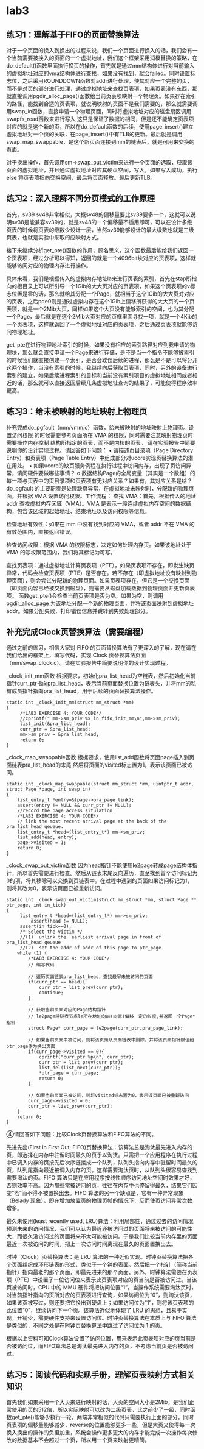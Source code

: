 # lab3

## 练习1：理解基于FIFO的页面替换算法
对于一个页面的换入到换出的过程来说，我们一个页面进行换入的话，我们会有一个当前需要被换入的页面的一个虚拟地址，我们这个框架采用消极替换的策略，在do_default()函数里面执行换页的操作，首先就是通过mm结构体进行对当前输入的虚拟地址对应的vma结构体进行查找，如果没有找到，就会failed。同时设置标志位，之后采用ROUNDDOWN函数对addr进行处理，使其对应一个完整的页，而不是对页的部分进行处理，通过虚拟地址来查找页表项，如果页表没有东西，那就直接调用pgdir_alloc_page()函数给当前页表项映射一个物理页。如果存在索引的路径，能找到合适的页表项，就说明映射的页面不是我们需要的，那么就需要调用swap_in函数，直接申请一个物理页面，同时将虚拟地址对应的磁盘扇区调用swapfs_read函数来进行写入,这只是保证了数据的相同，但是还不能确定页表项对应的就是这个新的页，所以在do_default函数的后续，使用page_insert()建立虚拟地址对一个页的关联，在page_insert()中有TLB的更新。最后就是调用swap_map_swappable，是这个新页面连接到mm的链表后，就是可用来交换的页面。

对于换出操作，首先调用sm->swap_out_victim来进行一个页面的选取，获取该页面的虚拟地址，并且通过虚拟地址对应其硬盘空间，写入，如果写入成功，执行else 将页表项指向交换空间，最后将页面释放。最后更新TLB。


## 练习2：深入理解不同分页模式的工作原理
首先，sv39 sv48非常相似，大概sv48的偏移量要比sv39要多一个，这就可以说明sv38是能兼容sv39的，就是sv48的一个偏移量不适用即可，可以在设计多级页表的时候将页表的级数少设计一层，当然sv39能够设计的最大级数也就是三级页表，也就是实验中采取的应映射方式。

接下来继续分析get_pte()函数的作用，顾名思义，这个函数最后能给我们返回一个页表项，经过分析可以得知，返回的就是一个4096bit块对应的页表项，这样就能够访问对应的物理内存进行操作。

具体来看，我们是根据传入的虚拟内存地址la来进行页表的索引，首先在stap所指向的根目录上可以所引导一个1Gib的大大页对应的页表项，如果这个页表项的v标志位置是零的话，那么就给其分配一个Page，就相当于这个1Gib的大大页对对应的页表，之后pde0则是通过虚拟内存在这个1Gib上偏移所获得的大大页的一个页表项，就是一个2Mib大页，同样如果这个大页没有能够索引的空间，也为其分配一个Page，最后就是在这个2Mib大页对应的页框里面寻找一项，就是一个4Kib的一个页表项，这样就返回了一个虚拟地址对应的页表项，之后通过页表项就能够访问物理地址。

get_pte在进行物理地址索引的时候，如果没有相应的索引路径对应到我申请的物理块，那么就会直接申请一个Page来进行存储，是不是当一个指令不能够被索引的时候我们就直接创建一个索引，是否会耽误后续的进程，那么是不是可以将分开这两个操作，当没有索引的时候，我继续向后获取页表项，同时，另外的设备进行索引的建立，如果后续进程索引的目标和当前没有索引项目的虚拟地址相同或者相近的话，那么就可以直接返回后续几条虚拟地址查询的结果了，可能使得程序效率更高。


## 练习3：给未被映射的地址映射上物理页
补充完成do_pgfault（mm/vmm.c）函数，给未被映射的地址映射上物理页。设置访问权限 的时候需要参考页面所在 VMA 的权限，同时需要注意映射物理页时需要操作内存控制 结构所指定的页表，而不是内核的页表。
请在实验报告中简要说明你的设计实现过程。请回答如下问题：
•	请描述页目录项（Page Directory Entry）和页表项（Page Table Entry）中组成部分对ucore实现页替换算法的潜在用处。
•	如果ucore的缺页服务例程在执行过程中访问内存，出现了页访问异常，请问硬件要做哪些事情？
o	数据结构Page的全局变量（其实是一个数组）的每一项与页表中的页目录项和页表项有无对应关系？如果有，其对应关系是啥？
do_pgfault 的主要职责是处理缺页异常，在虚拟地址未映射时，分配新的物理页面，并根据 VMA 设置访问权限。工作流程：
查找 VMA：首先，根据传入的地址 addr 查找虚拟内存区域（VMA）。VMA 是表示一段连续虚拟内存空间的数据结构，包含该区域的起始地址、结束地址以及访问权限等信息。

检查地址有效性：如果在 mm 中没有找到对应的 VMA，或者 addr 不在 VMA 的有效范围内，直接返回错误。

检查访问权限：根据 VMA 的权限标志，决定如何处理内存页。如果该地址处于 VMA 的写权限范围内，我们将其标记为可写。

查找页表项：通过虚拟地址计算页表项（PTE），如果页表项不存在，即发生缺页异常，代码会检查页表项（PTE）是否存在。若不存在（即虚拟地址没有映射到物理页面），则会尝试分配新的物理页面。如果页表项存在，但它是一个交换页面（即页面内容已经被交换到磁盘），则需要从磁盘加载数据到物理页面并更新页表项。
函数get_pte()会检查当前页表项是否为空。如果为空，则调用 pgdir_alloc_page 为该地址分配一个新的物理页面，并将该页面映射到虚拟地址 addr。如果分配失败，打印错误信息并跳转到失败处理部分。


## 补充完成Clock页替换算法（需要编程）

通过之前的练习，相信大家对 FIFO 的页面替换算法有了更深入的了解，现在请在我们给出的框架上，填写代码，实现 Clock 页替换算法页面（mm/swap_clock.c）。请在实验报告中简要说明你的设计实现过程。

_clock_init_mm函数
根据要求，初始化pra_list_head为空链表，然后初始化当前指针curr_ptr指向pra_list_head，表示当前页面替换位置为链表头，并将mm的私有成员指针指向pra_list_head，用于后续的页面替换算法操作。
```
static int _clock_init_mm(struct mm_struct *mm)
{     
     /*LAB3 EXERCISE 4: YOUR CODE*/ 
     //cprintf(" mm->sm_priv %x in fifo_init_mm\n",mm->sm_priv);
     list_init(&pra_list_head);
     curr_ptr = &pra_list_head;
     mm->sm_priv = &pra_list_head;
     return 0;
}
```
_clock_map_swappable函数
根据要求，使用list_add函数将页面page插入到页面链表pra_list_head的末尾,然后将页面的visited标志置为1，表示该页面已被访问。
```
static int _clock_map_swappable(struct mm_struct *mm, uintptr_t addr, struct Page *page, int swap_in)
{
    list_entry_t *entry=&(page->pra_page_link);
    assert(entry != NULL && curr_ptr != NULL);
    //record the page access situlation
    /*LAB3 EXERCISE 4: YOUR CODE*/
    // link the most recent arrival page at the back of the pra_list_head qeueue.
    list_entry_t *head=(list_entry_t*) mm->sm_priv;
    list_add(head, entry);
    page->visited = 1;
    return 0;
}
```
_clock_swap_out_victim函数
因为head指针不能使用le2page转成page结构体指针，所以首先需要进行检查。然后从链表末尾反向遍历，直至找到首个访问标记为0的项，将其移除可以交换到页链表中。在过程中遇到的页面如果访问标记为1，则将其改为0，表示该页面已被重新访问。
```
static int _clock_swap_out_victim(struct mm_struct *mm, struct Page ** ptr_page, int in_tick)
{
     list_entry_t *head=(list_entry_t*) mm->sm_priv;
         assert(head != NULL);
     assert(in_tick==0);
     /* Select the victim */
     //(1)  unlink the  earliest arrival page in front of pra_list_head qeueue
     //(2)  set the addr of addr of this page to ptr_page
    while (1) {
        /*LAB3 EXERCISE 4: YOUR CODE*/ 
        // 编写代码
        
        // 遍历页面链表pra_list_head，查找最早未被访问的页面
        if(curr_ptr == head){
            curr_ptr = list_prev(curr_ptr);
            continue;
        }
        
        // 获取当前页面对应的Page结构指针
        // le2page将链表节点le所在地址向前(向低)偏移一定的长度,并返回一个Page*指针
        struct Page* curr_page = le2page(curr_ptr,pra_page_link);
        
        // 如果当前页面未被访问，则将该页面从页面链表中删除，并将该页面指针赋值给ptr_page作为换出页面
        if(curr_page->visited == 0){
            cprintf("curr_ptr %p\n", curr_ptr);
            curr_ptr = list_prev(curr_ptr);
            list_del(list_next(curr_ptr));
            *ptr_page = curr_page;
            return 0;
        }
        
        // 如果当前页面已被访问，则将visited标志置为0，表示该页面已被重新访问                
        curr_page->visited = 0;
        curr_ptr = list_prev(curr_ptr);
    }
    return 0;
}
```
④请回答如下问题：比较Clock页替换算法和FIFO算法的不同。

先进先出(First In First Out, FIFO)页替换算法：该算法总是淘汰最先进入内存的页，即选择在内存中驻留时间最久的页予以淘汰。只需把一个应用程序在执行过程中已调入内存的页按先后次序链接成一个队列，队列头指向内存中驻留时间最久的页，队列尾指向最近被调入内存的页。这样需要淘汰页时，从队列头很容易查找到需要淘汰的页。FIFO 算法只是在应用程序按线性顺序访问地址空间时效果才好，否则效率不高。因为那些常被访问的页，往往在内存中也停留得最久，结果它们因变“老”而不得不被置换出去。FIFO 算法的另一个缺点是，它有一种异常现象（Belady 现象），即在增加放置页的物理页帧的情况下，反而使页访问异常次数增多。

最久未使用(least recently used, LRU)算法：利用局部性，通过过去的访问情况预测未来的访问情况，我们可以认为最近还被访问过的页面将来被访问的可能性大，而很久没访问过的页面将来不太可能被访问。于是我们比较当前内存里的页面最近一次被访问的时间，把上一次访问时间离现在最久的页面置换出去。

时钟（Clock）页替换算法：是 LRU 算法的一种近似实现。时钟页替换算法把各个页面组织成环形链表的形式，类似于一个钟的表面。然后把一个指针（简称当前指针）指向最老的那个页面，即最先进来的那个页面。另外，时钟算法需要在页表项（PTE）中设置了一位访问位来表示此页表项对应的页当前是否被访问过。当该页被访问时，CPU 中的 MMU 硬件将把访问位置“1”。当操作系统需要淘汰页时，对当前指针指向的页所对应的页表项进行查询，如果访问位为“0”，则淘汰该页，如果该页被写过，则还要把它换出到硬盘上；如果访问位为“1”，则将该页表项的此位置“0”，继续访问下一个页。该算法近似地体现了 LRU 的思想，且易于实现，开销少，需要硬件支持来设置访问位。时钟页替换算法在本质上与 FIFO 算法是类似的，不同之处是在时钟页替换算法中跳过了访问位为 1 的页。

根据以上资料可知Clock算法设置了访问位置，用来表示此页表项对应的页当前是否被访问过，而FIFO算法总是淘汰最先进入内存的页，不考虑当前页是否被访问过。

## 练习5：阅读代码和实现手册，理解页表映射方式相关知识
首先我们如果采用一个大页来进行映射的话，大页的空间大小是2Mib，是我们正常使用的页的512倍，所以实际映射可以改为二级页表，比之前少了一级，同时函数get_pte()能够少执行一轮，两端非常相似的代码只需要执行上面的部分，同时页表项的偏移量能够减少，reverse的位置能够更多一些，但是大页又使得每一次换入换出的操作的负担加重，系统会操作更多更大的内存才能完成一次操作每次修改的数据基本不会超过一个页，所以用一个页来映射更精简。
